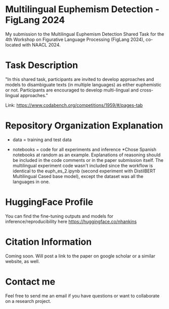 # Multilingual Euphemism Detection - FigLang 2024
My submission to the Multilingual Euphemism Detection Shared Task for the 4th Workshop on Figurative Language Processing (FigLang 2024), co-located with NAACL 2024.

# Task Description

"In this shared task, participants are invited to develop approaches and models to disambiguate texts (in multiple languages) as either euphemistic or not. Participants are encouraged to develop multi-lingual and cross-lingual approaches."

Link: https://www.codabench.org/competitions/1959/#/pages-tab

# Repository Organization Explanation

- data = training and test data

- notebooks = code for all experiments and inference
  *Chose Spanish notebooks at random as an example. Explanations of reasoning should be included in the code comments or in the paper submission itself. The multilingual experiment code wasn't included since the workflow is identical to the euph_es_2.ipynb (second experiment with DistilBERT Multilingual Cased base model), except the dataset was all the languages in one.


# HuggingFace Profile

You can find the fine-tuning outputs and models for inference/reproducibility here
https://huggingface.co/nhankins


# Citation Information

Coming soon. Will post a link to the paper on google scholar or a similar website, as well.

# Contact me

Feel free to send me an email if you have questions or want to collaborate on a research project.
